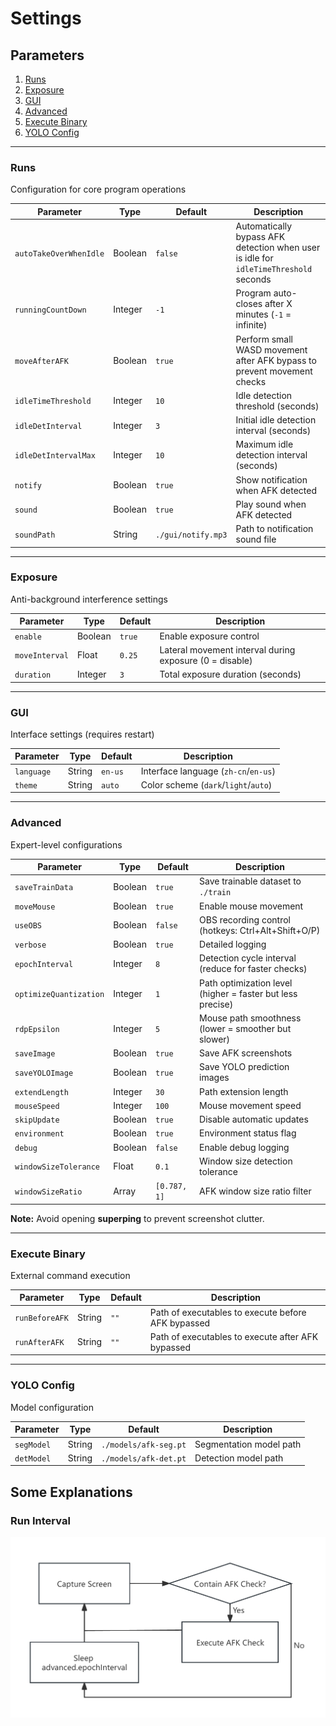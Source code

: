 # Settings

## Parameters

1. [Runs](#runs)
2. [Exposure](#exposure)
3. [GUI](#gui)
4. [Advanced](#advanced)
5. [Execute Binary](#execute-binary)
6. [YOLO Config](#yolo-config)

---

### Runs
Configuration for core program operations

| Parameter | Type | Default | Description |
|-----------|------|---------|-------------|
| `autoTakeOverWhenIdle` | Boolean | `false` | Automatically bypass AFK detection when user is idle for `idleTimeThreshold` seconds |
| `runningCountDown` | Integer | `-1` | Program auto-closes after X minutes (`-1` = infinite) |
| `moveAfterAFK` | Boolean | `true` | Perform small WASD movement after AFK bypass to prevent movement checks |
| `idleTimeThreshold` | Integer | `10` | Idle detection threshold (seconds) |
| `idleDetInterval` | Integer | `3` | Initial idle detection interval (seconds) |
| `idleDetIntervalMax` | Integer | `10` | Maximum idle detection interval (seconds) |
| `notify` | Boolean | `true` | Show notification when AFK detected |
| `sound` | Boolean | `true` | Play sound when AFK detected |
| `soundPath` | String | `./gui/notify.mp3` | Path to notification sound file |

---

### Exposure
Anti-background interference settings

| Parameter | Type | Default | Description |
|-----------|------|---------|-------------|
| `enable` | Boolean | `true` | Enable exposure control |
| `moveInterval` | Float | `0.25` | Lateral movement interval during exposure (0 = disable) |
| `duration` | Integer | `3` | Total exposure duration (seconds) |

---

### GUI
Interface settings (requires restart)

| Parameter | Type | Default | Description |
|-----------|------|---------|-------------|
| `language` | String | `en-us` | Interface language (`zh-cn`/`en-us`) |
| `theme` | String | `auto` | Color scheme (`dark`/`light`/`auto`) |

---

### Advanced
Expert-level configurations

| Parameter | Type | Default | Description |
|-----------|------|---------|-------------|
| `saveTrainData` | Boolean | `true` | Save trainable dataset to `./train` |
| `moveMouse` | Boolean | `true` | Enable mouse movement |
| `useOBS` | Boolean | `false` | OBS recording control (hotkeys: Ctrl+Alt+Shift+O/P) |
| `verbose` | Boolean | `true` | Detailed logging |
| `epochInterval` | Integer | `8` | Detection cycle interval (reduce for faster checks) |
| `optimizeQuantization` | Integer | `1` | Path optimization level (higher = faster but less precise) |
| `rdpEpsilon` | Integer | `5` | Mouse path smoothness (lower = smoother but slower) |
| `saveImage` | Boolean | `true` | Save AFK screenshots |
| `saveYOLOImage` | Boolean | `true` | Save YOLO prediction images |
| `extendLength` | Integer | `30` | Path extension length |
| `mouseSpeed` | Integer | `100` | Mouse movement speed |
| `skipUpdate` | Boolean | `true` | Disable automatic updates |
| `environment` | Boolean | `true` | Environment status flag |
| `debug` | Boolean | `false` | Enable debug logging |
| `windowSizeTolerance` | Float | `0.1` | Window size detection tolerance |
| `windowSizeRatio` | Array | `[0.787, 1]` | AFK window size ratio filter |

**Note:** Avoid opening **superping** to prevent screenshot clutter.

---

### Execute Binary
External command execution

| Parameter | Type | Default | Description |
|-----------|------|---------|-------------|
| `runBeforeAFK` | String | `""` | Path of executables to execute before AFK bypassed |
| `runAfterAFK` | String | `""` | Path of executables to execute after AFK bypassed |

---

### YOLO Config
Model configuration

| Parameter | Type | Default | Description |
|-----------|------|---------|-------------|
| `segModel` | String | `./models/afk-seg.pt` | Segmentation model path |
| `detModel` | String | `./models/afk-det.pt` | Detection model path |

## Some Explanations

### Run Interval

![workflow](./imgs/workflow.png "workflow")